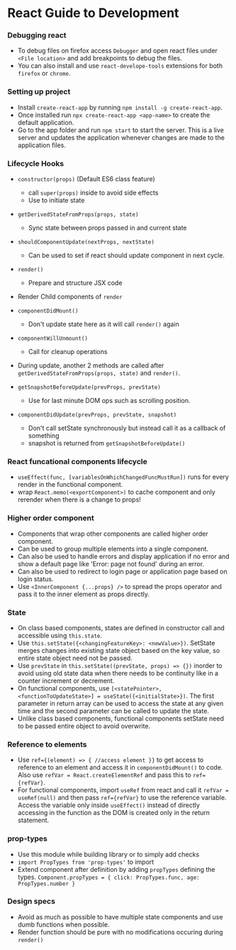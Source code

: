 # React Guide to Development

### Debugging react
- To debug files on firefox access `Debugger` and open react files under `<File location>` and add breakpoints to debug the files.
- You can also install and use `react-develope-tools` extensions for both `firefox` or `chrome`. 

### Setting up project
- Install `create-react-app` by running `npm install -g create-react-app`.
- Once installed run `npx create-react-app <app-name>` to create the default application.
- Go to the app folder and run `npm start` to start the server. This is a live server and updates the application whenever changes are made to the application files.

### Lifecycle Hooks
- `constructor(props)` (Default ES6 class feature)
  - call `super(props)` inside to avoid side effects
  - Use to initiate state
- `getDerivedStateFromProps(props, state)`
  - Sync state between props passed in and current state
- `shouldComponentUpdate(nextProps, nextState)`
  - Can be used to set if react should update component in next cycle.
- `render()`
  - Prepare and structure JSX code
- Render Child components of `render`
- `componentDidMount()`
  - Don't update state here as it will call `render()` again
- `componentWillUnmount()`
  - Call for cleanup operations

- During update, another 2 methods are called after `getDerivedStateFromProps(props, state)` and `render()`. 
- `getSnapshotBeforeUpdate(prevProps, prevState)`
  - Use for last minute DOM ops such as scrolling position.
- `componentDidUpdate(prevProps, prevState, snapshot)`
  - Don't call setState synchronously but instead call it as a callback of something 
  - snapshot is returned from `getSnapshotBeforeUpdate()`

### React funcational components lifecycle
- `useEffect(func, [variablesOnWhichChangedFuncMustRun])` runs for every render in the functional component. 
- wrap `React.memo(<exportComponent>)` to cache component and only rerender when there is a change to props!

### Higher order component
- Components that wrap other components are called higher order component.
- Can be used to group multiple elements into a single component.
- Can also be used to handle errors and display application if no error and show a default page like 'Error: page not found' during an error.
- Can also be used to redirect to login page or application page based on login status.
- Use `<InnerComponent {...props} />` to spread the props operator and pass it to the inner element as props directly.

### State
- On class based components, states are defined in constructor call and accessible using `this.state`. 
- Use `this.setState({<changingFeatureKey>: <newValue>})`. SetState merges changes into existing state object based on the key value, so entire state object need not be passed.
- Use `prevState` in `this.setState((prevState, props) => {})` inorder to avoid using old state data when there needs to be continuity like in a counter increment or decrement.
- On functional components, use `[<statePointer>, <functionToUpdateState>] = useState({<initialState>})`. The first parameter in return array can be used to access the state at any given time and the second parameter can be called to update the state. 
- Unlike class based components, functional components setState need to be passed entire object to avoid overwrite.

### Reference to elements
- Use `ref={(element) => { //access element }}` to get access to reference to an element and access it in `componentDidMount()` to code. Also use `refVar = React.createElementRef` and pass this to `ref={refVar}`.
- For functional components, import `useRef` from react and call it `refVar = useRef(null)` and then pass `ref={refVar}` to use the reference variable. Access the variable only inside `useEffect()` instead of directly accessing in the function as the DOM is created only in the return statement.

### prop-types
- Use this module while building library or to simply add checks
- `import PropTypes from 'prop-types'` to import
- Extend component after definition by adding `propTypes` defining the types. `Component.propTypes = { click: PropTypes.func, age: PropTypes.number }`

### Design specs
- Avoid as much as possible to have multiple state components and use dumb functions when possible.
- Render function should be pure with no modifications occuring during `render()`
